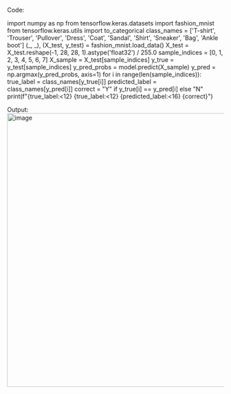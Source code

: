 Code:

import numpy as np
from tensorflow.keras.datasets import fashion_mnist
from tensorflow.keras.utils import to_categorical
class_names = ['T-shirt', 'Trouser', 'Pullover', 'Dress', 'Coat',
               'Sandal', 'Shirt', 'Sneaker', 'Bag', 'Ankle boot']
(_, _), (X_test, y_test) = fashion_mnist.load_data()
X_test = X_test.reshape(-1, 28, 28, 1).astype('float32') / 255.0
sample_indices = [0, 1, 2, 3, 4, 5, 6, 7] 
X_sample = X_test[sample_indices]
y_true = y_test[sample_indices]
y_pred_probs = model.predict(X_sample)
y_pred = np.argmax(y_pred_probs, axis=1)
for i in range(len(sample_indices)):
    true_label = class_names[y_true[i]]
    predicted_label = class_names[y_pred[i]]
    correct = "Y" if y_true[i] == y_pred[i] else "N"
    print(f"{true_label:<12} {true_label:<12} {predicted_label:<16} {correct}")

Output:
<img width="1402" height="637" alt="image" src="https://github.com/user-attachments/assets/153d0dd3-4b6d-43d5-aff7-fb5bc2d5a08d" />
